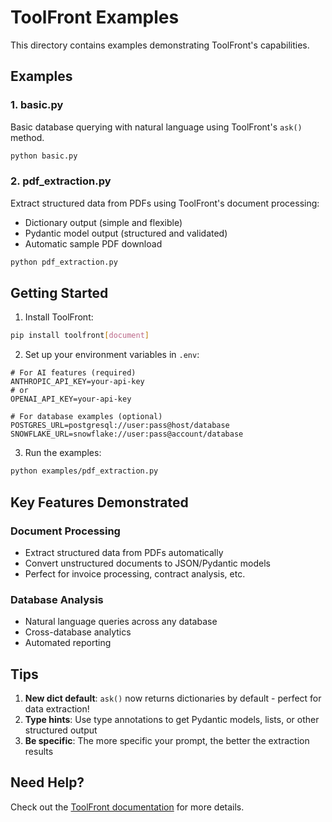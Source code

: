 # ToolFront Examples

This directory contains examples demonstrating ToolFront's capabilities.

## Examples

### 1. basic.py
Basic database querying with natural language using ToolFront's `ask()` method.

```bash
python basic.py
```

### 2. pdf_extraction.py
Extract structured data from PDFs using ToolFront's document processing:
- Dictionary output (simple and flexible)
- Pydantic model output (structured and validated)
- Automatic sample PDF download

```bash
python pdf_extraction.py
```

## Getting Started

1. Install ToolFront:
```bash
pip install toolfront[document]
```

2. Set up your environment variables in `.env`:
```env
# For AI features (required)
ANTHROPIC_API_KEY=your-api-key
# or
OPENAI_API_KEY=your-api-key

# For database examples (optional)
POSTGRES_URL=postgresql://user:pass@host/database
SNOWFLAKE_URL=snowflake://user:pass@account/database
```

3. Run the examples:
```bash
python examples/pdf_extraction.py
```

## Key Features Demonstrated

### Document Processing
- Extract structured data from PDFs automatically
- Convert unstructured documents to JSON/Pydantic models
- Perfect for invoice processing, contract analysis, etc.

### Database Analysis  
- Natural language queries across any database
- Cross-database analytics
- Automated reporting

## Tips

1. **New dict default**: `ask()` now returns dictionaries by default - perfect for data extraction!
2. **Type hints**: Use type annotations to get Pydantic models, lists, or other structured output
3. **Be specific**: The more specific your prompt, the better the extraction results

## Need Help?

Check out the [ToolFront documentation](https://github.com/toolfront/toolfront) for more details.